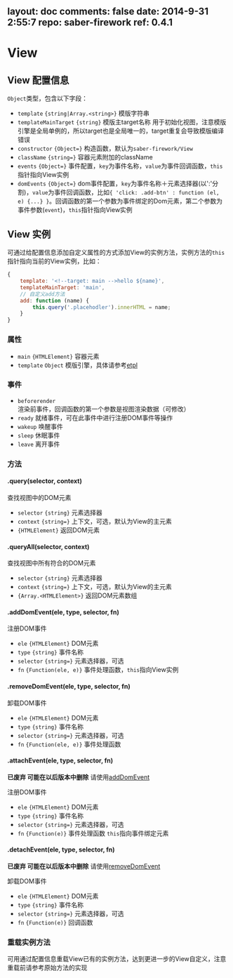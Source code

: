 layout: doc
comments: false
date: 2014-9-31 2:55:7
repo: saber-firework
ref: 0.4.1
---

# View

## View 配置信息

`Object`类型，包含以下字段：

* `template` `{string|Array.<string>}` 模版字符串
* `templateMainTarget` `{string}` 模版主target名称 用于初始化视图，注意模版引擎是全局单例的，所以target也是全局唯一的，target重复会导致模版编译错误
* `constructor` `{Object=}` 构造函数，默认为`saber-firework/View`
* `className` `{string=}` 容器元素附加的className
* `events` `{Object=}` 事件配置，`key`为事件名称，`value`为事件回调函数，`this`指针指向View实例
* `domEvents` `{Object=}` dom事件配置，`key`为事件名称＋元素选择器(以':'分割)，`value`为事件回调函数，比如`{ 'click: .add-btn' : function (el, e) {...} }`。回调函数的第一个参数为事件绑定的Dom元素，第二个参数为事件参数(`event`)，`this`指针指向View实例


## View 实例

可通过给配置信息添加自定义属性的方式添加View的实例方法，实例方法的`this`指针指向当前的View实例，比如：

```javascript
{
    template: '<!--target: main -->hello ${name}',
    templateMainTarget: 'main',
    // 自定义add方法
    add: function (name) {
        this.query('.placehodler').innerHTML = name;
    }
}
```

### 属性

* `main` `{HTMLElement}` 容器元素
* `template` `Object` 模版引擎，具体请参考[etpl](https://github.com/ecomfe/etpl)

### 事件

* `beforerender` 渲染前事件，回调函数的第一个参数是视图渲染数据（可修改）
* `ready` 就绪事件，可在此事件中进行注册DOM事件等操作
* `wakeup` 唤醒事件
* `sleep` 休眠事件
* `leave` 离开事件

### 方法

#### .query(selector, context)

查找视图中的DOM元素

* `selector` `{string}` 元素选择器
* `context` `{string=}` 上下文，可选，默认为View的主元素
* `{HTMLElement}` 返回DOM元素

#### .queryAll(selector, context)

查找视图中所有符合的DOM元素

* `selector` `{string}` 元素选择器
* `context` `{string=}` 上下文，可选，默认为View的主元素
* `{Array.<HTMLElement>}` 返回DOM元素数组

#### .addDomEvent(ele, type, selector, fn)

注册DOM事件

* `ele` `{HTMLElement}` DOM元素
* `type` `{string}` 事件名称
* `selector` `{string=}` 元素选择器，可选
* `fn` `{Function(ele, e)}` 事件处理函数，`this`指向View实例

#### .removeDomEvent(ele, type, selector, fn)

卸载DOM事件

* `ele` `{HTMLElement}` DOM元素
* `type` `{string}` 事件名称
* `selector` `{string=}` 元素选择器，可选
* `fn` `{Function(ele, e)}` 事件处理函数

#### .attachEvent(ele, type, selector, fn)

__已废弃 可能在以后版本中删除__ 请使用[addDomEvent](#adddomeventele-type-selector-fn)

注册DOM事件

* `ele` `{HTMLElement}` DOM元素
* `type` `{string}` 事件名称
* `selector` `{string=}` 元素选择器，可选
* `fn` `{Function(e)}` 事件处理函数 `this`指向事件绑定元素

#### .detachEvent(ele, type, selector, fn)

__已废弃 可能在以后版本中删除__ 请使用[removeDomEvent](#removedomeventele-type-selector-fn)

卸载DOM事件

* `ele` `{HTMLElement}` DOM元素
* `type` `{string}` 事件名称
* `selector` `{string=}` 元素选择器，可选
* `fn` `{Function(e)}` 回调函数

### 重载实例方法

可用通过配置信息重载View已有的实例方法，达到更进一步的View自定义，注意重载前请参考原始方法的实现

